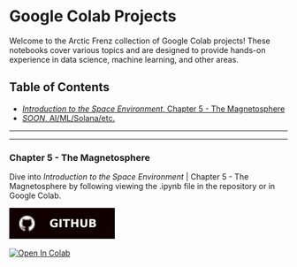 # Google Colab Projects

Welcome to the Arctic Frenz collection of Google Colab projects! These notebooks cover various topics and are designed to provide hands-on experience in data science, machine learning, and other areas.

## Table of Contents

- [*Introduction to the Space Environment*, Chapter 5 - The Magnetosphere](https://github.com/davidbeard741/Google-Colab-Public/blob/main/chapter_5.ipynb)
- [*SOON*, AI/ML/Solana/etc.](https://articfrenz.com)

***  
___

### Chapter 5 - The Magnetosphere

Dive into *Introduction to the Space Environment* | Chapter 5 - The Magnetosphere by following viewing the .ipynb file in the repository or in Google Colab.  

[![Open In GitHub](https://github.com/davidbeard741/Google-Colab-Public/blob/main/public/GitHub-100000.svg)](https://github.com/davidbeard741/Google-Colab-Public/blob/main/chapter_5.ipynb)  

[![Open In Colab](https://colab.research.google.com/assets/colab-badge.svg)](https://colab.research.google.com/gist/davidbeard741/4834d88faec49438a5564d86fd108916/chapter-5.ipynb)  
